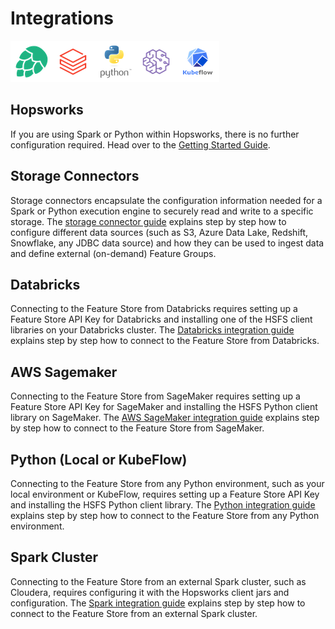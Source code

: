 # Integrations

![Feature Store Integrations](assets/images/integrations.png)

## Hopsworks

If you are using Spark or Python within Hopsworks, there is no further configuration required. Head over to the [Getting Started Guide](quickstart.md).

## Storage Connectors

Storage connectors encapsulate the configuration information needed for a Spark or Python execution engine to securely read and write to a specific storage. The [storage connector guide](integrations/storage-connectors.md) explains step by step how to configure different data sources (such as S3, Azure Data Lake, Redshift, Snowflake, any JDBC data source) and how they can be used to ingest data and define external (on-demand) Feature Groups.
 
## Databricks

Connecting to the Feature Store from Databricks requires setting up a Feature Store API Key for Databricks and installing one of the HSFS client libraries on your Databricks cluster. The [Databricks integration guide](integrations/databricks/configuration.md) explains step by step how to connect to the Feature Store from Databricks.

## AWS Sagemaker

Connecting to the Feature Store from SageMaker requires setting up a Feature Store API Key for SageMaker and installing the HSFS Python client library on SageMaker. The [AWS SageMaker integration guide](integrations/sagemaker.md) explains step by step how to connect to the Feature Store from SageMaker.

## Python (Local or KubeFlow)

Connecting to the Feature Store from any Python environment, such as your local environment or KubeFlow, requires setting up a Feature Store API Key and installing the HSFS Python client library. The [Python integration guide](integrations/python.md) explains step by step how to connect to the Feature Store from any Python environment.

## Spark Cluster

Connecting to the Feature Store from an external Spark cluster, such as Cloudera, requires configuring it with the Hopsworks client jars and configuration. The [Spark integration guide](integrations/spark.md) explains step by step how to connect to the Feature Store from an external Spark cluster.
